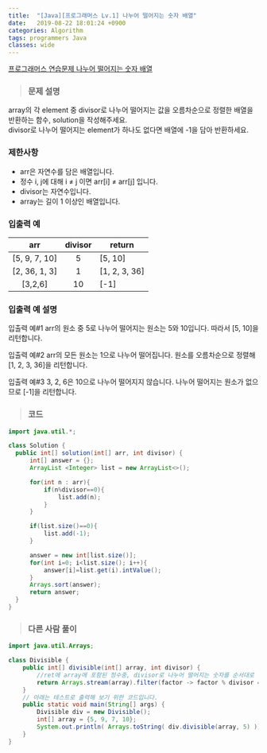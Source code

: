 ```yaml
---
title:  "[Java][프로그래머스 Lv.1] 나누어 떨어지는 숫자 배열"
date:   2019-08-22 18:01:24 +0900
categories: Algorithm
tags: programmers Java
classes: wide
---  
```


[프로그래머스 연습문제 나누어 떨어지는 숫자 배열](https://programmers.co.kr/learn/courses/30/lessons/12910)      


> ### 문제 설명   

array의 각 element 중 divisor로 나누어 떨어지는 값을 오름차순으로 정렬한 배열을 반환하는 함수, solution을 작성해주세요.  
divisor로 나누어 떨어지는 element가 하나도 없다면 배열에 -1을 담아 반환하세요.  


### 제한사항  

- arr은 자연수를 담은 배열입니다.  
- 정수 i, j에 대해 i ≠ j 이면 arr[i] ≠ arr[j] 입니다.  
- divisor는 자연수입니다.  
- array는 길이 1 이상인 배열입니다.  


### 입출력 예

|      arr      | divisor | return        |
|:-------------:|:-------:|---------------|
| [5, 9, 7, 10] | 5       | [5, 10]       |
| [2, 36, 1, 3] | 1       | [1, 2, 3, 36] |
| [3,2,6]       | 10      | [-1]          |

### 입출력 예 설명

입출력 예#1
arr의 원소 중 5로 나누어 떨어지는 원소는 5와 10입니다. 따라서 [5, 10]을 리턴합니다.

입출력 예#2
arr의 모든 원소는 1으로 나누어 떨어집니다. 원소를 오름차순으로 정렬해 [1, 2, 3, 36]을 리턴합니다.

입출력 예#3
3, 2, 6은 10으로 나누어 떨어지지 않습니다. 나누어 떨어지는 원소가 없으므로 [-1]을 리턴합니다.


>### 코드

```java
import java.util.*;

class Solution {
  public int[] solution(int[] arr, int divisor) {
      int[] answer = {};
      ArrayList <Integer> list = new ArrayList<>();

      for(int n : arr){
          if(n%divisor==0){
              list.add(n);
          }
      }

      if(list.size()==0){
          list.add(-1);
      }

      answer = new int[list.size()];
      for(int i=0; i<list.size(); i++){
          answer[i]=list.get(i).intValue();
      }
      Arrays.sort(answer);
      return answer;
  }
}
```

>### 다른 사람 풀이

```java
import java.util.Arrays;

class Divisible {
    public int[] divisible(int[] array, int divisor) {
        //ret에 array에 포함된 정수중, divisor로 나누어 떨어지는 숫자를 순서대로 넣으세요.
        return Arrays.stream(array).filter(factor -> factor % divisor == 0).toArray();
    }
    // 아래는 테스트로 출력해 보기 위한 코드입니다.
    public static void main(String[] args) {
        Divisible div = new Divisible();
        int[] array = {5, 9, 7, 10};
        System.out.println( Arrays.toString( div.divisible(array, 5) ));
    }
}
```
